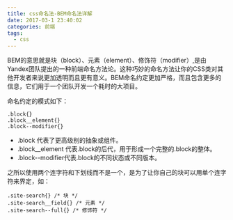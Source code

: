 ```yaml
---
title: css命名法-BEM命名法详解
date: 2017-03-1 23:40:02
categories: 前端
tags:
  - css
---
```

BEM的意思就是块（block）、元素（element）、修饰符（modifier）,是由Yandex团队提出的一种前端命名方法论。这种巧妙的命名方法让你的CSS类对其他开发者来说更加透明而且更有意义。BEM命名约定更加严格，而且包含更多的信息，它们用于一个团队开发一个耗时的大项目。

命名约定的模式如下：

	.block{}  
	.block__element{}  
	.block--modifier{}  
    
* .block 代表了更高级别的抽象或组件。
* .block\_\_element 代表.block的后代，用于形成一个完整的.block的整体。
* .block--modifier代表.block的不同状态或不同版本。

之所以使用两个连字符和下划线而不是一个，是为了让你自己的块可以用单个连字符来界定，如：

    .site-search{} /* 块 */  
    .site-search__field{} /* 元素 */  
    .site-search--full{} /* 修饰符 */    

<!-- more -->
